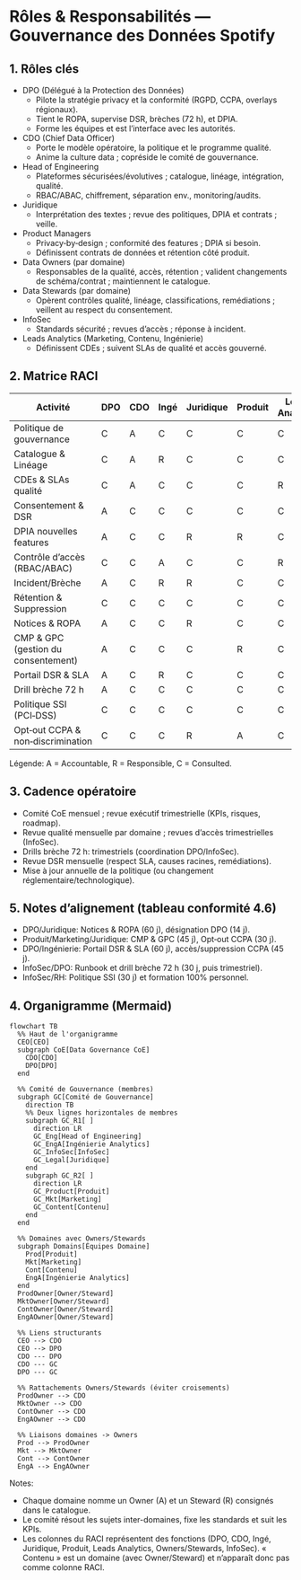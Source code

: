 # Rôles & Responsabilités — Gouvernance des Données Spotify

## 1. Rôles clés
- DPO (Délégué à la Protection des Données)
  - Pilote la stratégie privacy et la conformité (RGPD, CCPA, overlays régionaux).
  - Tient le ROPA, supervise DSR, brèches (72 h), et DPIA.
  - Forme les équipes et est l’interface avec les autorités.
- CDO (Chief Data Officer)
  - Porte le modèle opératoire, la politique et le programme qualité.
  - Anime la culture data ; copréside le comité de gouvernance.
- Head of Engineering
  - Plateformes sécurisées/évolutives ; catalogue, linéage, intégration, qualité.
  - RBAC/ABAC, chiffrement, séparation env., monitoring/audits.
- Juridique
  - Interprétation des textes ; revue des politiques, DPIA et contrats ; veille.
- Product Managers
  - Privacy‑by‑design ; conformité des features ; DPIA si besoin.
  - Définissent contrats de données et rétention côté produit.
- Data Owners (par domaine)
  - Responsables de la qualité, accès, rétention ; valident changements de schéma/contrat ; maintiennent le catalogue.
- Data Stewards (par domaine)
  - Opèrent contrôles qualité, linéage, classifications, remédiations ; veillent au respect du consentement.
- InfoSec
  - Standards sécurité ; revues d’accès ; réponse à incident.
- Leads Analytics (Marketing, Contenu, Ingénierie)
  - Définissent CDEs ; suivent SLAs de qualité et accès gouverné.

## 2. Matrice RACI
| Activité | DPO | CDO | Ingé | Juridique | Produit | Leads Analytics | Owner | Steward | InfoSec |
|---|---|---|---|---|---|---|---|---|---|
| Politique de gouvernance | C | A | C | C | C | C | R | R | C |
| Catalogue & Linéage | C | A | R | C | C | C | R | R | C |
| CDEs & SLAs qualité | C | A | C | C | C | R | A | R | C |
| Consentement & DSR | A | C | C | C | C | C | R | R | C |
| DPIA nouvelles features | A | C | C | R | R | C | C | C | C |
| Contrôle d’accès (RBAC/ABAC) | C | C | A | C | C | R | R | R | A |
| Incident/Brèche | A | C | R | R | C | C | C | C | A |
| Rétention & Suppression | C | C | C | C | C | C | A | R | C |
| Notices & ROPA | A | C | C | R | C | C | C | C | C |
| CMP & GPC (gestion du consentement) | A | C | C | C | R | C | C | C | C |
| Portail DSR & SLA | A | C | R | C | C | C | C | C | C |
| Drill brèche 72 h | A | C | C | C | C | C | C | C | R |
| Politique SSI (PCI‑DSS) | C | C | C | C | C | C | C | C | A |
| Opt‑out CCPA & non‑discrimination | C | C | C | R | A | C | C | C | C |

Légende: A = Accountable, R = Responsible, C = Consulted.

## 3. Cadence opératoire
- Comité CoE mensuel ; revue exécutif trimestrielle (KPIs, risques, roadmap).
- Revue qualité mensuelle par domaine ; revues d’accès trimestrielles (InfoSec).
- Drills brèche 72 h: trimestriels (coordination DPO/InfoSec).
- Revue DSR mensuelle (respect SLA, causes racines, remédiations).
- Mise à jour annuelle de la politique (ou changement réglementaire/technologique).

## 5. Notes d’alignement (tableau conformité 4.6)
- DPO/Juridique: Notices & ROPA (60 j), désignation DPO (14 j).
- Produit/Marketing/Juridique: CMP & GPC (45 j), Opt‑out CCPA (30 j).
- DPO/Ingénierie: Portail DSR & SLA (60 j), accès/suppression CCPA (45 j).
- InfoSec/DPO: Runbook et drill brèche 72 h (30 j, puis trimestriel).
- InfoSec/RH: Politique SSI (30 j) et formation 100% personnel.

## 4. Organigramme (Mermaid)
```mermaid
flowchart TB
  %% Haut de l'organigramme
  CEO[CEO]
  subgraph CoE[Data Governance CoE]
    CDO[CDO]
    DPO[DPO]
  end

  %% Comité de Gouvernance (membres)
  subgraph GC[Comité de Gouvernance]
    direction TB
    %% Deux lignes horizontales de membres
    subgraph GC_R1[ ]
      direction LR
      GC_Eng[Head of Engineering]
      GC_EngA[Ingénierie Analytics]
      GC_InfoSec[InfoSec]
      GC_Legal[Juridique]
    end
    subgraph GC_R2[ ]
      direction LR
      GC_Product[Produit]
      GC_Mkt[Marketing]
      GC_Content[Contenu]
    end
  end

  %% Domaines avec Owners/Stewards
  subgraph Domains[Équipes Domaine]
    Prod[Produit]
    Mkt[Marketing]
    Cont[Contenu]
    EngA[Ingénierie Analytics]
  end
  ProdOwner[Owner/Steward]
  MktOwner[Owner/Steward]
  ContOwner[Owner/Steward]
  EngAOwner[Owner/Steward]

  %% Liens structurants
  CEO --> CDO
  CEO --> DPO
  CDO --- DPO
  CDO --- GC
  DPO --- GC

  %% Rattachements Owners/Stewards (éviter croisements)
  ProdOwner --> CDO
  MktOwner --> CDO
  ContOwner --> CDO
  EngAOwner --> CDO

  %% Liaisons domaines -> Owners
  Prod --> ProdOwner
  Mkt --> MktOwner
  Cont --> ContOwner
  EngA --> EngAOwner
```

Notes:
- Chaque domaine nomme un Owner (A) et un Steward (R) consignés dans le catalogue.
- Le comité résout les sujets inter-domaines, fixe les standards et suit les KPIs.
- Les colonnes du RACI représentent des fonctions (DPO, CDO, Ingé, Juridique, Produit, Leads Analytics, Owners/Stewards, InfoSec). « Contenu » est un domaine (avec Owner/Steward) et n’apparaît donc pas comme colonne RACI.
